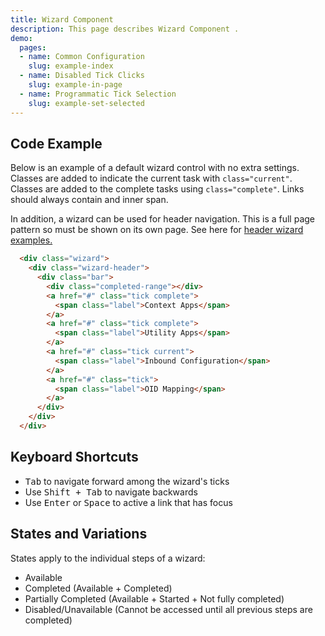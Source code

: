 ```yaml
---
title: Wizard Component
description: This page describes Wizard Component .
demo:
  pages:
  - name: Common Configuration
    slug: example-index
  - name: Disabled Tick Clicks
    slug: example-in-page
  - name: Programmatic Tick Selection
    slug: example-set-selected
---
```


## Code Example

Below is an example of a default wizard control with no extra settings. Classes are added to indicate the current task with `class="current"`. Classes are added to the complete tasks using `class="complete"`. Links should always contain and inner span.

In addition, a wizard can be used for header navigation. This is a full page pattern so must be shown on its own page. See here for [header wizard examples.](./grid)

```html
  <div class="wizard">
    <div class="wizard-header">
      <div class="bar">
        <div class="completed-range"></div>
        <a href="#" class="tick complete">
          <span class="label">Context Apps</span>
        </a>
        <a href="#" class="tick complete">
          <span class="label">Utility Apps</span>
        </a>
        <a href="#" class="tick current">
          <span class="label">Inbound Configuration</span>
        </a>
        <a href="#" class="tick">
          <span class="label">OID Mapping</span>
        </a>
      </div>
    </div>
  </div>
```

## Keyboard Shortcuts

- <kbd>Tab</kbd> to navigate forward among the wizard's ticks
- Use <kbd>Shift + Tab</kbd> to navigate backwards
- Use <kbd>Enter</kbd> or <kbd>Space</kbd> to active a link that has focus

## States and Variations

States apply to the individual steps of a wizard:

- Available
- Completed (Available + Completed)
- Partially Completed (Available + Started + Not fully completed)
- Disabled/Unavailable (Cannot be accessed until all previous steps are completed)
